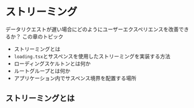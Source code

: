 # ストリーミング
データリクエストが遅い場合にどのようにユーザーエクスペリエンスを改善できるか？
この章のトピック
- ストリーミングとは
- `loading.tsx`とサスペンスを使用したストリーミングを実装する方法
- ローディングスケルトンとは何か
- ルートグループとは何か
- アプリケーション内でサスペンス境界を配置する場所

## ストリーミングとは
